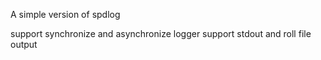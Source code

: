 A simple version of spdlog

support synchronize and asynchronize logger
support stdout and roll file output
